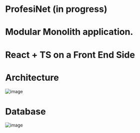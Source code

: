 # ProfesiNet (in progress)

# Modular Monolith application.

# React + TS on a Front End Side 

# Architecture 

![image](https://github.com/jakubWojnowski/ProfesiNet/assets/83953649/d6c27581-034c-46d5-888c-81afaa4461c5)

# Database 

![image](https://github.com/jakubWojnowski/ProfesiNet/assets/83953649/fbe41d29-4bd8-444c-be0f-b64e844ecd25)
